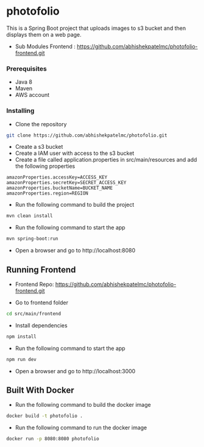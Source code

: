 # photofolio

This is a Spring Boot project that uploads images to s3 bucket and then displays them on a web page.

* Sub Modules Frontend : https://github.com/abhishekpatelmc/photofolio-frontend.git

### Prerequisites

* Java 8
* Maven
* AWS account

### Installing

* Clone the repository
```bash
git clone https://github.com/abhishekpatelmc/photofolio.git
```
* Create a s3 bucket
* Create a IAM user with access to the s3 bucket
* Create a file called application.properties in src/main/resources and add the following properties
```properties
amazonProperties.accessKey=ACCESS_KEY
amazonProperties.secretKey=SECRET_ACCESS_KEY
amazonProperties.bucketName=BUCKET_NAME
amazonProperties.region=REGION
```

* Run the following command to build the project

```bash
mvn clean install
```
* Run the following command to start the app

```bash
mvn spring-boot:run
```
* Open a browser and go to http://localhost:8080

## Running Frontend

* Frontend Repo: https://github.com/abhishekpatelmc/photofolio-frontend.git

* Go to frontend folder
```bash
cd src/main/frontend
```
* Install dependencies
```bash
npm install
```
* Run the following command to start the app
```bash
npm run dev
```
* Open a browser and go to http://localhost:3000

## Built With Docker

* Run the following command to build the docker image
```bash
docker build -t photofolio .
```

* Run the following command to run the docker image
```bash
docker run -p 8080:8080 photofolio
```




 
